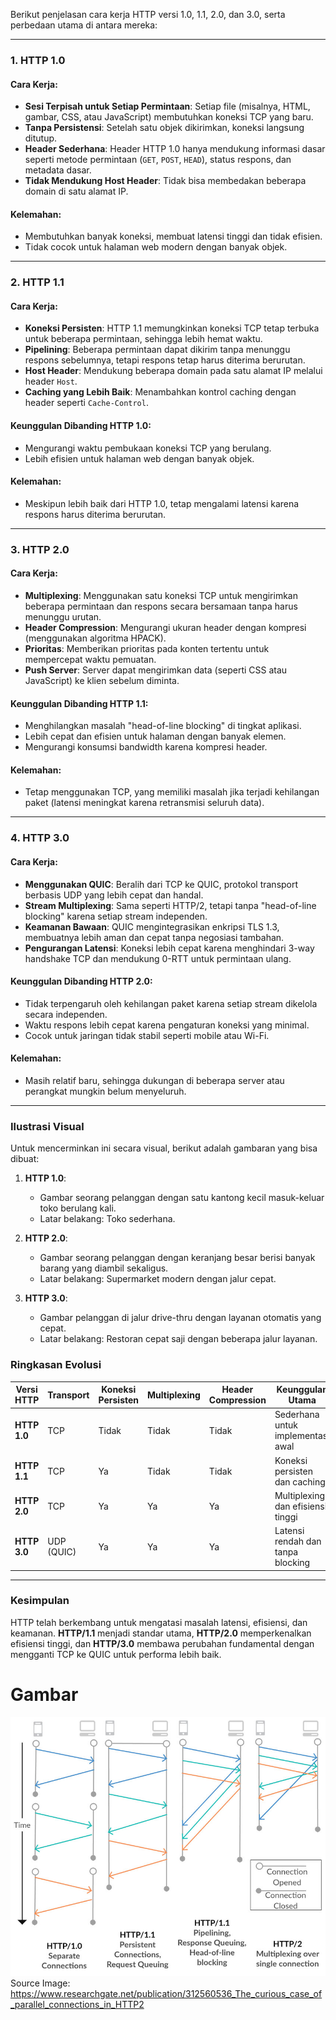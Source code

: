 Berikut penjelasan cara kerja HTTP versi 1.0, 1.1, 2.0, dan 3.0, serta perbedaan utama di antara mereka:

---

### **1. HTTP 1.0**

#### **Cara Kerja:**

- **Sesi Terpisah untuk Setiap Permintaan**: Setiap file (misalnya, HTML, gambar, CSS, atau JavaScript) membutuhkan koneksi TCP yang baru.
- **Tanpa Persistensi**: Setelah satu objek dikirimkan, koneksi langsung ditutup.
- **Header Sederhana**: Header HTTP 1.0 hanya mendukung informasi dasar seperti metode permintaan (`GET`, `POST`, `HEAD`), status respons, dan metadata dasar.
- **Tidak Mendukung Host Header**: Tidak bisa membedakan beberapa domain di satu alamat IP.

#### **Kelemahan:**

- Membutuhkan banyak koneksi, membuat latensi tinggi dan tidak efisien.
- Tidak cocok untuk halaman web modern dengan banyak objek.

---

### **2. HTTP 1.1**

#### **Cara Kerja:**

- **Koneksi Persisten**: HTTP 1.1 memungkinkan koneksi TCP tetap terbuka untuk beberapa permintaan, sehingga lebih hemat waktu.
- **Pipelining**: Beberapa permintaan dapat dikirim tanpa menunggu respons sebelumnya, tetapi respons tetap harus diterima berurutan.
- **Host Header**: Mendukung beberapa domain pada satu alamat IP melalui header `Host`.
- **Caching yang Lebih Baik**: Menambahkan kontrol caching dengan header seperti `Cache-Control`.

#### **Keunggulan Dibanding HTTP 1.0:**

- Mengurangi waktu pembukaan koneksi TCP yang berulang.
- Lebih efisien untuk halaman web dengan banyak objek.

#### **Kelemahan:**

- Meskipun lebih baik dari HTTP 1.0, tetap mengalami latensi karena respons harus diterima berurutan.

---

### **3. HTTP 2.0**

#### **Cara Kerja:**

- **Multiplexing**: Menggunakan satu koneksi TCP untuk mengirimkan beberapa permintaan dan respons secara bersamaan tanpa harus menunggu urutan.
- **Header Compression**: Mengurangi ukuran header dengan kompresi (menggunakan algoritma HPACK).
- **Prioritas**: Memberikan prioritas pada konten tertentu untuk mempercepat waktu pemuatan.
- **Push Server**: Server dapat mengirimkan data (seperti CSS atau JavaScript) ke klien sebelum diminta.

#### **Keunggulan Dibanding HTTP 1.1:**

- Menghilangkan masalah "head-of-line blocking" di tingkat aplikasi.
- Lebih cepat dan efisien untuk halaman dengan banyak elemen.
- Mengurangi konsumsi bandwidth karena kompresi header.

#### **Kelemahan:**

- Tetap menggunakan TCP, yang memiliki masalah jika terjadi kehilangan paket (latensi meningkat karena retransmisi seluruh data).

---

### **4. HTTP 3.0**

#### **Cara Kerja:**

- **Menggunakan QUIC**: Beralih dari TCP ke QUIC, protokol transport berbasis UDP yang lebih cepat dan handal.
- **Stream Multiplexing**: Sama seperti HTTP/2, tetapi tanpa "head-of-line blocking" karena setiap stream independen.
- **Keamanan Bawaan**: QUIC mengintegrasikan enkripsi TLS 1.3, membuatnya lebih aman dan cepat tanpa negosiasi tambahan.
- **Pengurangan Latensi**: Koneksi lebih cepat karena menghindari 3-way handshake TCP dan mendukung 0-RTT untuk permintaan ulang.

#### **Keunggulan Dibanding HTTP 2.0:**

- Tidak terpengaruh oleh kehilangan paket karena setiap stream dikelola secara independen.
- Waktu respons lebih cepat karena pengaturan koneksi yang minimal.
- Cocok untuk jaringan tidak stabil seperti mobile atau Wi-Fi.

#### **Kelemahan:**

- Masih relatif baru, sehingga dukungan di beberapa server atau perangkat mungkin belum menyeluruh.

---
### Ilustrasi Visual

Untuk mencerminkan ini secara visual, berikut adalah gambaran yang bisa dibuat:

1. **HTTP 1.0**:
    
    - Gambar seorang pelanggan dengan satu kantong kecil masuk-keluar toko berulang kali.
    - Latar belakang: Toko sederhana.
2. **HTTP 2.0**:
    
    - Gambar seorang pelanggan dengan keranjang besar berisi banyak barang yang diambil sekaligus.
    - Latar belakang: Supermarket modern dengan jalur cepat.
3. **HTTP 3.0**:
    
    - Gambar pelanggan di jalur drive-thru dengan layanan otomatis yang cepat.
    - Latar belakang: Restoran cepat saji dengan beberapa jalur layanan.
### **Ringkasan Evolusi**

|Versi HTTP|Transport|Koneksi Persisten|Multiplexing|Header Compression|Keunggulan Utama|
|---|---|---|---|---|---|
|**HTTP 1.0**|TCP|Tidak|Tidak|Tidak|Sederhana untuk implementasi awal|
|**HTTP 1.1**|TCP|Ya|Tidak|Tidak|Koneksi persisten dan caching|
|**HTTP 2.0**|TCP|Ya|Ya|Ya|Multiplexing dan efisiensi tinggi|
|**HTTP 3.0**|UDP (QUIC)|Ya|Ya|Ya|Latensi rendah dan tanpa blocking|

---

### **Kesimpulan**

HTTP telah berkembang untuk mengatasi masalah latensi, efisiensi, dan keamanan. **HTTP/1.1** menjadi standar utama, **HTTP/2.0** memperkenalkan efisiensi tinggi, dan **HTTP/3.0** membawa perubahan fundamental dengan mengganti TCP ke QUIC untuk performa lebih baik.

# Gambar
![Comparasion HTTP of version](./img/Comparison-of-HTTP-versions.jpg)
Source Image: https://www.researchgate.net/publication/312560536_The_curious_case_of_parallel_connections_in_HTTP2